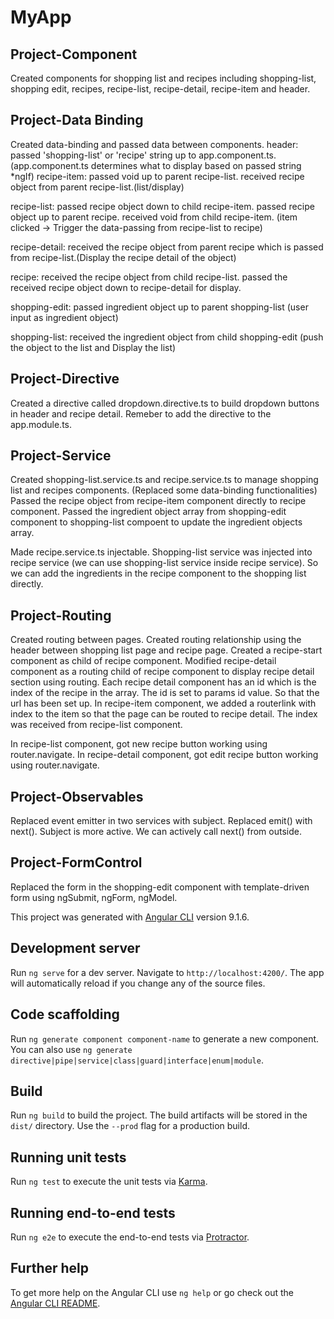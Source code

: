 # MyApp

## Project-Component
Created components for shopping list and recipes including shopping-list, shopping edit, recipes, recipe-list, recipe-detail, recipe-item and header.

## Project-Data Binding
Created data-binding and passed data between components.
header: passed 'shopping-list' or 'recipe' string up to app.component.ts. (app.component.ts determines what to display based on passed string *ngIf)
recipe-item: passed void up to parent recipe-list. 
             received recipe object from parent recipe-list.(list/display)
             
recipe-list: passed recipe object down to child recipe-item.
             passed recipe object up to parent recipe.
             received void from child recipe-item. (item clicked -> Trigger the data-passing from recipe-list to recipe)

recipe-detail: received the recipe object from parent recipe which is passed from recipe-list.(Display the recipe detail of the object)

recipe: received the recipe object from child recipe-list.
        passed the received recipe object down to recipe-detail for display.

shopping-edit: passed ingredient object up to parent shopping-list (user input as ingredient object)

shopping-list: received the ingredient object from child shopping-edit (push the object to the list and Display the list)


## Project-Directive
Created a directive called dropdown.directive.ts to build dropdown buttons in header and recipe detail. 
Remeber to add the directive to the app.module.ts.

## Project-Service
Created shopping-list.service.ts and recipe.service.ts to manage shopping list and recipes components. (Replaced some data-binding functionalities)
Passed the recipe object from recipe-item component directly to recipe component.
Passed the ingredient object array from shopping-edit component to shopping-list compoent to update the ingredient objects array.

Made recipe.service.ts injectable. Shopping-list service was injected into recipe service (we can use shopping-list service inside recipe service). So we can add the ingredients in the recipe component to the shopping list directly.


## Project-Routing
Created routing between pages. 
Created routing relationship using the header between shopping list page and recipe page.
Created a recipe-start component as child of recipe component.
Modified recipe-detail component as a routing child of recipe component to display recipe detail section using routing. Each recipe detail component has an id which is the index of the recipe in the array. The id is set to params id value. So that the url has been set up.
In recipe-item component, we added a routerlink with index to the item so that the page can be routed to recipe detail. The index was received from recipe-list component.

In recipe-list component, got new recipe button working using router.navigate. In recipe-detail component, got edit recipe button working using router.navigate.


## Project-Observables
Replaced event emitter in two services with subject. Replaced emit() with next().
Subject is more active. We can actively call next() from outside.

## Project-FormControl
Replaced the form in the shopping-edit component with template-driven form using ngSubmit, ngForm, ngModel.




This project was generated with [Angular CLI](https://github.com/angular/angular-cli) version 9.1.6.

## Development server

Run `ng serve` for a dev server. Navigate to `http://localhost:4200/`. The app will automatically reload if you change any of the source files.

## Code scaffolding

Run `ng generate component component-name` to generate a new component. You can also use `ng generate directive|pipe|service|class|guard|interface|enum|module`.

## Build

Run `ng build` to build the project. The build artifacts will be stored in the `dist/` directory. Use the `--prod` flag for a production build.

## Running unit tests

Run `ng test` to execute the unit tests via [Karma](https://karma-runner.github.io).

## Running end-to-end tests

Run `ng e2e` to execute the end-to-end tests via [Protractor](http://www.protractortest.org/).

## Further help

To get more help on the Angular CLI use `ng help` or go check out the [Angular CLI README](https://github.com/angular/angular-cli/blob/master/README.md).
